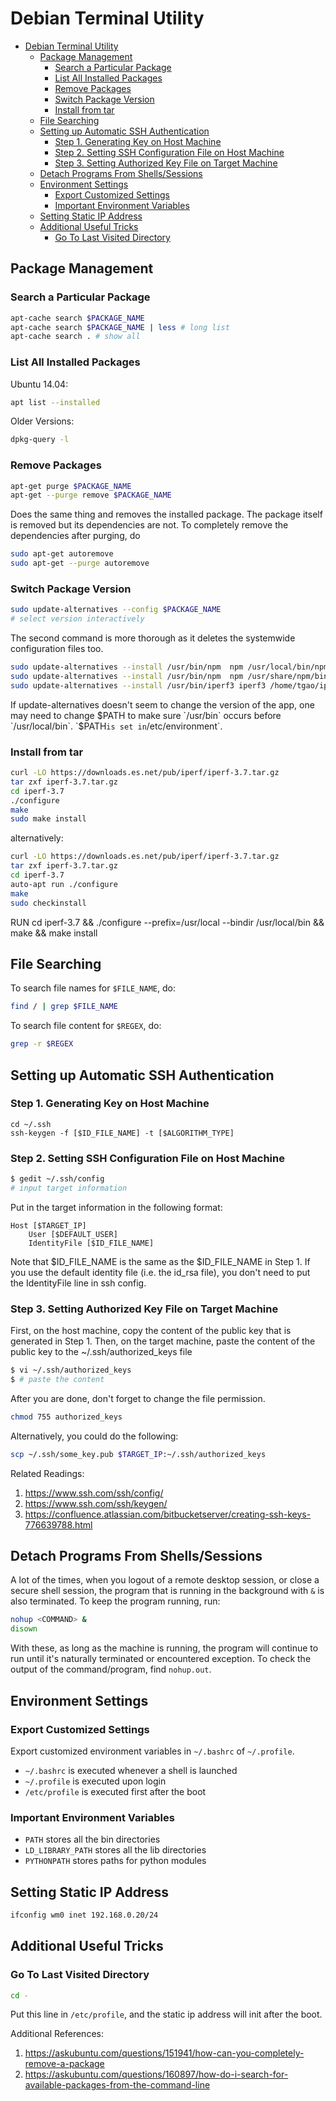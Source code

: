 ---
---

# Debian Terminal Utility

- [Debian Terminal Utility](#debian-terminal-utility)
  - [Package Management](#package-management)
    - [Search a Particular Package](#search-a-particular-package)
    - [List All Installed Packages](#list-all-installed-packages)
    - [Remove Packages](#remove-packages)
    - [Switch Package Version](#switch-package-version)
    - [Install from tar](#install-from-tar)
  - [File Searching](#file-searching)
  - [Setting up Automatic SSH Authentication](#setting-up-automatic-ssh-authentication)
    - [Step 1. Generating Key on Host Machine](#step-1-generating-key-on-host-machine)
    - [Step 2. Setting SSH Configuration File on Host Machine](#step-2-setting-ssh-configuration-file-on-host-machine)
    - [Step 3. Setting Authorized Key File on Target Machine](#step-3-setting-authorized-key-file-on-target-machine)
  - [Detach Programs From Shells/Sessions](#detach-programs-from-shellssessions)
  - [Environment Settings](#environment-settings)
    - [Export Customized Settings](#export-customized-settings)
    - [Important Environment Variables](#important-environment-variables)
  - [Setting Static IP Address](#setting-static-ip-address)
  - [Additional Useful Tricks](#additional-useful-tricks)
    - [Go To Last Visited Directory](#go-to-last-visited-directory)

## Package Management

### Search a Particular Package

```sh
apt-cache search $PACKAGE_NAME
apt-cache search $PACKAGE_NAME | less # long list
apt-cache search . # show all
```

### List All Installed Packages

Ubuntu 14.04:

```sh
apt list --installed
```

Older Versions:

```sh
dpkg-query -l
```

### Remove Packages

```sh
apt-get purge $PACKAGE_NAME
apt-get --purge remove $PACKAGE_NAME
```

Does the same thing and removes the installed package. The package itself is removed but its dependencies are not. 
To completely remove the dependencies after purging, do

```sh
sudo apt-get autoremove
sudo apt-get --purge autoremove
```

### Switch Package Version

```sh
sudo update-alternatives --config $PACKAGE_NAME
# select version interactively
```

The second command is more thorough as it deletes the systemwide configuration files too.

```sh
sudo update-alternatives --install /usr/bin/npm  npm /usr/local/bin/npm 10
sudo update-alternatives --install /usr/bin/npm  npm /usr/share/npm/bin/npm-cli.js 20
sudo update-alternatives --install /usr/bin/iperf3 iperf3 /home/tgao/iperf-3.7/src/iperf3 1
```

If update-alternatives doesn't seem to change the version of the app, one may need to change $PATH to make sure `/usr/bin` occurs before `/usr/local/bin`.
`$PATH` is set in `/etc/environment`.

### Install from tar

```bash
curl -LO https://downloads.es.net/pub/iperf/iperf-3.7.tar.gz
tar zxf iperf-3.7.tar.gz
cd iperf-3.7
./configure
make
sudo make install
```

alternatively:

```bash
curl -LO https://downloads.es.net/pub/iperf/iperf-3.7.tar.gz
tar zxf iperf-3.7.tar.gz
cd iperf-3.7
auto-apt run ./configure
make
sudo checkinstall
```

RUN cd iperf-3.7 && ./configure --prefix=/usr/local --bindir /usr/local/bin && make && make install

## File Searching

To search file names for `$FILE_NAME`, do:

```sh
find / | grep $FILE_NAME
```

To search file content for `$REGEX`, do:

```sh
grep -r $REGEX
```

## Setting up Automatic SSH Authentication

### Step 1. Generating Key on Host Machine

```ssh
cd ~/.ssh
ssh-keygen -f [$ID_FILE_NAME] -t [$ALGORITHM_TYPE]
```

### Step 2. Setting SSH Configuration File on Host Machine

```bash
$ gedit ~/.ssh/config
# input target information
```

Put in the target information in the following format:

```config
Host [$TARGET_IP]
    User [$DEFAULT_USER]
    IdentityFile [$ID_FILE_NAME]
```

Note that $ID_FILE_NAME is the same as the $ID_FILE_NAME in Step 1. If you use the default identity file (i.e. the id_rsa file), you don't need to put the IdentityFile line in ssh config.

### Step 3. Setting Authorized Key File on Target Machine

First, on the host machine, copy the content of the public key that is generated in Step 1.
Then, on the target machine, paste the content of the public key to the ~/.ssh/authorized_keys file

```sh
$ vi ~/.ssh/authorized_keys
$ # paste the content
```

After you are done, don't forget to change the file permission.

```bash
chmod 755 authorized_keys
```

Alternatively, you could do the following:

```bash
scp ~/.ssh/some_key.pub $TARGET_IP:~/.ssh/authorized_keys
```

Related Readings:

1. https://www.ssh.com/ssh/config/
2. https://www.ssh.com/ssh/keygen/
3. https://confluence.atlassian.com/bitbucketserver/creating-ssh-keys-776639788.html

## Detach Programs From Shells/Sessions

A lot of the times, when you logout of a remote desktop session, or close a secure shell session, the program that is running in the background with `&` is also terminated. 
To keep the program running, run:

```bash
nohup <COMMAND> &
disown
```

With these, as long as the machine is running, the program will continue to run until it's naturally terminated or encountered exception.
To check the output of the command/program, find `nohup.out`.

## Environment Settings

### Export Customized Settings

Export customized environment variables in `~/.bashrc` of `~/.profile`.

- `~/.bashrc` is executed whenever a shell is launched
- `~/.profile` is executed upon login
- `/etc/profile` is executed first after the boot

### Important Environment Variables

- `PATH` stores all the bin directories
- `LD_LIBRARY_PATH` stores all the lib directories
- `PYTHONPATH` stores paths for python modules

## Setting Static IP Address

```bash
ifconfig wm0 inet 192.168.0.20/24
```

## Additional Useful Tricks

### Go To Last Visited Directory

```bash
cd -
```

Put this line in `/etc/profile`, and the static ip address will init after the boot.

Additional References:

1. https://askubuntu.com/questions/151941/how-can-you-completely-remove-a-package
2. https://askubuntu.com/questions/160897/how-do-i-search-for-available-packages-from-the-command-line